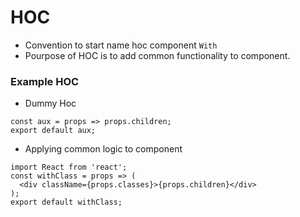 # HOC

- Convention to start name hoc component `With` 
- Pourpose of HOC is to add common functionality to component.

### Example HOC
- Dummy Hoc

```
const aux = props => props.children;
export default aux;
```

- Applying common logic to component 
```
import React from 'react';
const withClass = props => (
  <div className={props.classes}>{props.children}</div>
);
export default withClass;
```
